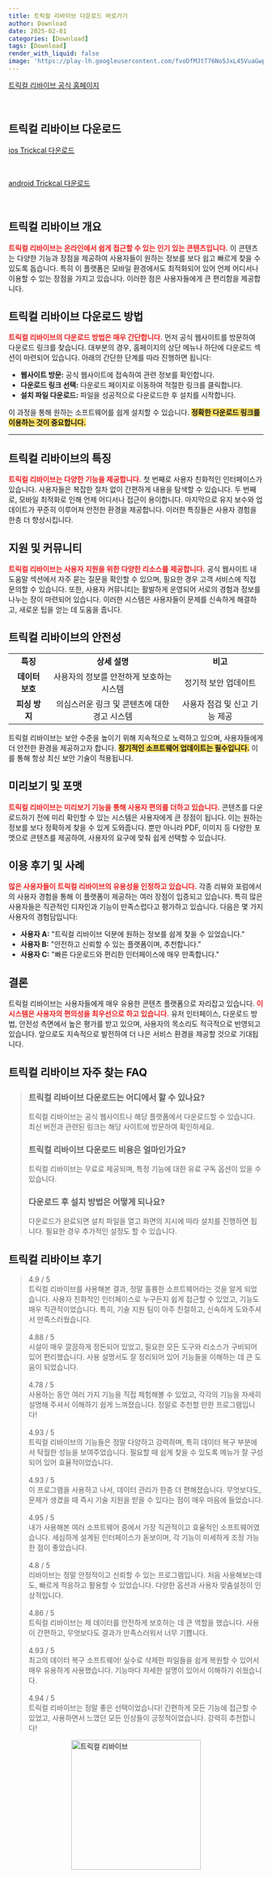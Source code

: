 ```yaml
---
title: 트릭컬 리바이브 다운로드 바로가기
author: Download
date: 2025-02-01
categories: [Download]
tags: [Download]
render_with_liquid: false
image: 'https://play-lh.googleusercontent.com/fvoDfMJtT76No5JxL45VuaGwpSHyAoOWZYXKQD_xodheIszKGln7rW8xgx1VdLcFSA=s256-rw'
---
```

<p><a class='click-button' title='트릭컬 리바이브' href='https://game.naver.com/lounge/Trickcal/home' rel='nofollow'>트릭컬 리바이브 공식 홈페이지</a></p><br>
<h2 id='트릭컬 리바이브_다운로드'>트릭컬 리바이브 다운로드</h2>
<p><a class="click-button ios" title="Trickcal 다운로드" href="https://apps.apple.com/kr/app/%ED%8A%B8%EB%A6%AD%EC%BB%AC-%EB%A6%AC%EB%B0%94%EC%9D%B4%EB%B8%8C/id6443824730" rel="nofollow">ios Trickcal 다운로드</a></p><br>
<p><a class="click-button android" title="Trickcal 다운로드" href="https://play.google.comhttps://play.google.com/store/apps/details?id=com.epidgames.trickcalrevive" rel="nofollow">android Trickcal 다운로드</a></p><br>


<h2 id='트릭컬 리바이브 개요'>트릭컬 리바이브 개요</h2>

<p><b><span style="color: #ee2323;">트릭컬 리바이브는 온라인에서 쉽게 접근할 수 있는 인기 있는 콘텐츠입니다.</span></b> 이 콘텐츠는 다양한 기능과 장점을 제공하여 사용자들이 원하는 정보를 보다 쉽고 빠르게 찾을 수 있도록 돕습니다. 특히 이 플랫폼은 모바일 환경에서도 최적화되어 있어 언제 어디서나 이용할 수 있는 장점을 가지고 있습니다. 이러한 점은 사용자들에게 큰 편리함을 제공합니다.</p>

<h2 id='트릭컬 리바이브 다운로드 방법'>트릭컬 리바이브 다운로드 방법</h2>

<p><b><span style="color: #ee2323;">트릭컬 리바이브의 다운로드 방법은 매우 간단합니다.</span></b> 먼저 공식 웹사이트를 방문하여 다운로드 링크를 찾습니다. 대부분의 경우, 홈페이지의 상단 메뉴나 하단에 다운로드 섹션이 마련되어 있습니다. 아래의 간단한 단계를 따라 진행하면 됩니다:</p>

<ul>
    <li><b>웹사이트 방문:</b> 공식 웹사이트에 접속하여 관련 정보를 확인합니다.</li>
    <li><b>다운로드 링크 선택:</b> 다운로드 페이지로 이동하여 적절한 링크를 클릭합니다.</li>
    <li><b>설치 파일 다운로드:</b> 파일을 성공적으로 다운로드한 후 설치를 시작합니다.</li>
</ul>

<p>이 과정을 통해 원하는 소프트웨어를 쉽게 설치할 수 있습니다. <b><span style="background-color: #ffe066;">정확한 다운로드 링크를 이용하는 것이 중요합니다.</span></b></p>

<hr />

<h2 id='트릭컬 리바이브의 특징'>트릭컬 리바이브의 특징</h2>

<p><b><span style="color: #ee2323;">트릭컬 리바이브는 다양한 기능을 제공합니다.</span></b> 첫 번째로 사용자 친화적인 인터페이스가 있습니다. 사용자들은 복잡한 절차 없이 간편하게 내용을 탐색할 수 있습니다. 두 번째로, 모바일 최적화로 인해 언제 어디서나 접근이 용이합니다. 마지막으로 유지 보수와 업데이트가 꾸준히 이루어져 안전한 환경을 제공합니다. 이러한 특징들은 사용자 경험을 한층 더 향상시킵니다.</p>

<h2 id='지원 및 커뮤니티'>지원 및 커뮤니티</h2>

<p><b><span style="color: #ee2323;">트릭컬 리바이브는 사용자 지원을 위한 다양한 리소스를 제공합니다.</span></b> 공식 웹사이트 내 도움말 섹션에서 자주 묻는 질문을 확인할 수 있으며, 필요한 경우 고객 서비스에 직접 문의할 수 있습니다. 또한, 사용자 커뮤니티는 활발하게 운영되어 서로의 경험과 정보를 나누는 장이 마련되어 있습니다. 이러한 시스템은 사용자들이 문제를 신속하게 해결하고, 새로운 팁을 얻는 데 도움을 줍니다.</p>

<h2 id='트릭컬 리바이브의 안전성'>트릭컬 리바이브의 안전성</h2>

<table>
    <tr>
        <td style="text-align: center; height: 17px;"><b>특징</b></td>
        <td style="text-align: center; height: 17px;"><b>상세 설명</b></td>
        <td style="text-align: center; height: 17px;"><b>비고</b></td>
    </tr>
    <tr>
        <td style="text-align: center; height: 17px;"><b>데이터 보호</b></td>
        <td style="text-align: center; height: 17px;">사용자의 정보를 안전하게 보호하는 시스템</td>
        <td style="text-align: center; height: 17px;">정기적 보안 업데이트</td>
    </tr>
    <tr>
        <td style="text-align: center; height: 17px;"><b>피싱 방지</b></td>
        <td style="text-align: center; height: 17px;">의심스러운 링크 및 콘텐츠에 대한 경고 시스템</td>
        <td style="text-align: center; height: 17px;">사용자 점검 및 신고 기능 제공</td>
    </tr>
</table>

<p>트릭컬 리바이브는 보안 수준을 높이기 위해 지속적으로 노력하고 있으며, 사용자들에게 더 안전한 환경을 제공하고자 합니다. <b><span style="background-color: #ffe066;">정기적인 소프트웨어 업데이트는 필수입니다.</span></b> 이를 통해 항상 최신 보안 기술이 적용됩니다.</p>

<h2 id='미리보기 및 포맷'>미리보기 및 포맷</h2>

<p><b><span style="color: #ee2323;">트릭컬 리바이브는 미리보기 기능을 통해 사용자 편의를 더하고 있습니다.</span></b> 콘텐츠를 다운로드하기 전에 미리 확인할 수 있는 시스템은 사용자에게 큰 장점이 됩니다. 이는 원하는 정보를 보다 정확하게 찾을 수 있게 도와줍니다. 뿐만 아니라 PDF, 이미지 등 다양한 포맷으로 콘텐츠를 제공하여, 사용자의 요구에 맞춰 쉽게 선택할 수 있습니다.</p>

<h2 id='이용 후기 및 사례'>이용 후기 및 사례</h2>

<p><b><span style="color: #ee2323;">많은 사용자들이 트릭컬 리바이브의 유용성을 인정하고 있습니다.</span></b> 각종 리뷰와 포럼에서의 사용자 경험을 통해 이 플랫폼이 제공하는 여러 장점이 입증되고 있습니다. 특히 많은 사용자들은 직관적인 디자인과 기능이 만족스럽다고 평가하고 있습니다. 다음은 몇 가지 사용자의 경험담입니다:</p>

<ul>
    <li><b>사용자 A:</b> "트릭컬 리바이브 덕분에 원하는 정보를 쉽게 찾을 수 있었습니다."</li>
    <li><b>사용자 B:</b> "안전하고 신뢰할 수 있는 플랫폼이며, 추천합니다."</li>
    <li><b>사용자 C:</b> "빠른 다운로드와 편리한 인터페이스에 매우 만족합니다."</li>
</ul>

<h2 id='결론'>결론</h2>

<p>트릭컬 리바이브는 사용자들에게 매우 유용한 콘텐츠 플랫폼으로 자리잡고 있습니다. <b><span style="color: #ee2323;">이 시스템은 사용자의 편의성을 최우선으로 하고 있습니다.</span></b> 유저 인터페이스, 다운로드 방법, 안전성 측면에서 높은 평가를 받고 있으며, 사용자의 목소리도 적극적으로 반영되고 있습니다. 앞으로도 지속적으로 발전하여 더 나은 서비스 환경을 제공할 것으로 기대됩니다.</p>


<h2 id='트릭컬 리바이브_자주_찾는_FAQ'>트릭컬 리바이브 자주 찾는 FAQ</h2>
<div itemscope="" itemtype="https://schema.org/FAQPage"> 
<blockquote> 
<div itemscope="" itemprop="mainEntity" itemtype="https://schema.org/Question"> 
<h3 itemprop="name">트릭컬 리바이브 다운로드는 어디에서 할 수 있나요?</h3> 
<div itemscope="" itemprop="acceptedAnswer" itemtype="https://schema.org/Answer"> 
<span itemprop="text"> 
<p>트릭컬 리바이브는 공식 웹사이트나 해당 플랫폼에서 다운로드할 수 있습니다. 최신 버전과 관련된 링크는 해당 사이트에 방문하여 확인하세요.</p> 
</span> 
</div> 
</div> 
<div itemscope="" itemprop="mainEntity" itemtype="https://schema.org/Question"> 
<h3 itemprop="name">트릭컬 리바이브 다운로드 비용은 얼마인가요?</h3> 
<div itemscope="" itemprop="acceptedAnswer" itemtype="https://schema.org/Answer"> 
<span itemprop="text"> 
<p>트릭컬 리바이브는 무료로 제공되며, 특정 기능에 대한 유료 구독 옵션이 있을 수 있습니다.</p> 
</span> 
</div> 
</div> 
<div itemscope="" itemprop="mainEntity" itemtype="https://schema.org/Question"> 
<h3 itemprop="name">다운로드 후 설치 방법은 어떻게 되나요?</h3> 
<div itemscope="" itemprop="acceptedAnswer" itemtype="https://schema.org/Answer"> 
<span itemprop="text"> 
<p>다운로드가 완료되면 설치 파일을 열고 화면의 지시에 따라 설치를 진행하면 됩니다. 필요한 경우 추가적인 설정도 할 수 있습니다.</p> 
</span> 
</div> 
</div> 
</blockquote> 
</div>
<h2 id='트릭컬 리바이브_후기'>트릭컬 리바이브 후기</h2>
<div itemscope itemtype="https://schema.org/Product">
  <blockquote>
  <div itemprop="review" itemscope itemtype="https://schema.org/Review">
      <div itemprop="reviewRating" itemscope itemtype="https://schema.org/Rating"> <span itemprop="ratingValue">4.9</span> / <span itemprop="bestRating">5</span> </div>
      <span itemprop="reviewBody">트릭컬 리바이브를 사용해본 결과, 정말 훌륭한 소프트웨어라는 것을 알게 되었습니다. 사용자 친화적인 인터페이스로 누구든지 쉽게 접근할 수 있었고, 기능도 매우 직관적이었습니다. 특히, 기술 지원 팀이 아주 친절하고, 신속하게 도와주셔서 만족스러웠습니다.</span>
  </div>
  <br>
  <div itemprop="review" itemscope itemtype="https://schema.org/Review">
      <div itemprop="reviewRating" itemscope itemtype="https://schema.org/Rating"> <span itemprop="ratingValue">4.88</span> / <span itemprop="bestRating">5</span> </div>
      <span itemprop="reviewBody">시설이 매우 깔끔하게 정돈되어 있었고, 필요한 모든 도구와 리소스가 구비되어 있어 편리했습니다. 사용 설명서도 잘 정리되어 있어 기능들을 이해하는 데 큰 도움이 되었습니다.</span>
  </div>
  <br>
  <div itemprop="review" itemscope itemtype="https://schema.org/Review">
      <div itemprop="reviewRating" itemscope itemtype="https://schema.org/Rating"> <span itemprop="ratingValue">4.78</span> / <span itemprop="bestRating">5</span> </div>
      <span itemprop="reviewBody">사용하는 동안 여러 가지 기능을 직접 체험해볼 수 있었고, 각각의 기능을 자세히 설명해 주셔서 이해하기 쉽게 느껴졌습니다. 정말로 추천할 만한 프로그램입니다!</span>
  </div>
  <br>
  <div itemprop="review" itemscope itemtype="https://schema.org/Review">
      <div itemprop="reviewRating" itemscope itemtype="https://schema.org/Rating"> <span itemprop="ratingValue">4.93</span> / <span itemprop="bestRating">5</span> </div>
      <span itemprop="reviewBody">트릭컬 리바이브의 기능들은 정말 다양하고 강력하며, 특히 데이터 복구 부분에서 탁월한 성능을 보여주었습니다. 필요할 때 쉽게 찾을 수 있도록 메뉴가 잘 구성되어 있어 효율적이었습니다.</span>
  </div>
  <br>
  <div itemprop="review" itemscope itemtype="https://schema.org/Review">
      <div itemprop="reviewRating" itemscope itemtype="https://schema.org/Rating"> <span itemprop="ratingValue">4.93</span> / <span itemprop="bestRating">5</span> </div>
      <span itemprop="reviewBody">이 프로그램을 사용하고 나서, 데이터 관리가 한층 더 편해졌습니다. 무엇보다도, 문제가 생겼을 때 즉시 기술 지원을 받을 수 있다는 점이 매우 마음에 들었습니다.</span>
  </div>
  <br>
  <div itemprop="review" itemscope itemtype="https://schema.org/Review">
      <div itemprop="reviewRating" itemscope itemtype="https://schema.org/Rating"> <span itemprop="ratingValue">4.95</span> / <span itemprop="bestRating">5</span> </div>
      <span itemprop="reviewBody">내가 사용해본 여러 소프트웨어 중에서 가장 직관적이고 효율적인 소프트웨어였습니다. 세심하게 설계된 인터페이스가 돋보이며, 각 기능이 미세하게 조정 가능한 점이 좋았습니다.</span>
  </div>
  <br>
  <div itemprop="review" itemscope itemtype="https://schema.org/Review">
      <div itemprop="reviewRating" itemscope itemtype="https://schema.org/Rating"> <span itemprop="ratingValue">4.8</span> / <span itemprop="bestRating">5</span> </div>
      <span itemprop="reviewBody">리바이브는 정말 안정적이고 신뢰할 수 있는 프로그램입니다. 처음 사용해보는데도, 빠르게 적응하고 활용할 수 있었습니다. 다양한 옵션과 사용자 맞춤설정이 인상적입니다.</span>
  </div>
  <br>
  <div itemprop="review" itemscope itemtype="https://schema.org/Review">
      <div itemprop="reviewRating" itemscope itemtype="https://schema.org/Rating"> <span itemprop="ratingValue">4.86</span> / <span itemprop="bestRating">5</span> </div>
      <span itemprop="reviewBody">트릭컬 리바이브는 제 데이터를 안전하게 보호하는 데 큰 역할을 했습니다. 사용이 간편하고, 무엇보다도 결과가 만족스러워서 너무 기쁩니다.</span>
  </div>
  <br>
  <div itemprop="review" itemscope itemtype="https://schema.org/Review">
      <div itemprop="reviewRating" itemscope itemtype="https://schema.org/Rating"> <span itemprop="ratingValue">4.93</span> / <span itemprop="bestRating">5</span> </div>
      <span itemprop="reviewBody">최고의 데이터 복구 소프트웨어! 실수로 삭제한 파일들을 쉽게 복원할 수 있어서 매우 유용하게 사용했습니다. 기능마다 자세한 설명이 있어서 이해하기 쉬웠습니다.</span>
  </div>
  <br>
  <div itemprop="review" itemscope itemtype="https://schema.org/Review">
      <div itemprop="reviewRating" itemscope itemtype="https://schema.org/Rating"> <span itemprop="ratingValue">4.94</span> / <span itemprop="bestRating">5</span> </div>
      <span itemprop="reviewBody">트릭컬 리바이브는 정말 좋은 선택이었습니다! 간편하게 모든 기능에 접근할 수 있었고, 사용하면서 느꼈던 모든 인상들이 긍정적이었습니다. 강력히 추천합니다!</span>
  </div>
  </blockquote>
</div>
<figure class="image" style="display: flex; justify-content: center; align-items: center; margin: 0;"><img src="https://play-lh.googleusercontent.com/fvoDfMJtT76No5JxL45VuaGwpSHyAoOWZYXKQD_xodheIszKGln7rW8xgx1VdLcFSA=s256-rw" alt="트릭컬 리바이브" width="256" height="256" style="max-width: 100%; height: auto;"></figure>
